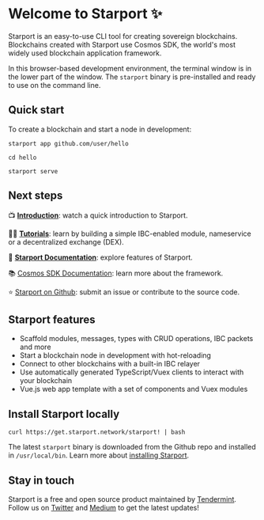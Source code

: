 # Welcome to Starport ✨

Starport is an easy-to-use CLI tool for creating sovereign blockchains. Blockchains created with Starport use Cosmos SDK, the world's most widely used blockchain application framework.

In this browser-based development environment, the terminal window is in the lower part of the window. The `starport` binary is pre-installed and ready to use on the command line.

## Quick start

To create a blockchain and start a node in development:

```
starport app github.com/user/hello

cd hello

starport serve
```

## Next steps

📺 **[Introduction](https://www.youtube.com/watch?v=5RqAIE0b8Kw)**: watch a quick introduction to Starport.

🧑‍🏫 **[Tutorials](https://tutorials.cosmos.network)**: learn by building a simple IBC-enabled module, nameservice or a decentralized exchange (DEX).

📕 **[Starport Documentation](https://docs.starport.network)**: explore features of Starport.

📚 [Cosmos SDK Documentation](https://docs.cosmos.network): learn more about the framework.

⭐️ [Starport on Github](https://github.com/tendermint/starport): submit an issue or contribute to the source code.

## Starport features

* Scaffold modules, messages, types with CRUD operations, IBC packets and more
* Start a blockchain node in development with hot-reloading
* Connect to other blockchains with a built-in IBC relayer
* Use automatically generated TypeScript/Vuex clients to interact with your blockchain
* Vue.js web app template with a set of components and Vuex modules

## Install Starport locally

```
curl https://get.starport.network/starport! | bash
```

The latest `starport` binary is downloaded from the Github repo and installed in `/usr/local/bin`. Learn more about [installing Starport](https://docs.starport.network/intro/install).

## Stay in touch

Starport is a free and open source product maintained by [Tendermint](https://tendermint.com). Follow us on [Twitter](https://twitter.com/tendermint_team) and [Medium](https://medium.com/tendermint) to get the latest updates!
